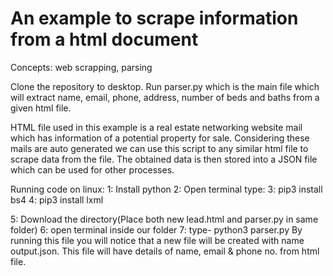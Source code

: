 # An example to scrape information from a html document
Concepts: web scrapping, parsing

Clone the repository to desktop.
Run parser.py which is the main file which will extract name, email, phone, address, number of beds and baths from a given html file.

HTML file used in this example is a real estate networking website mail which has information of a potential property for sale. Considering these mails are auto generated we can use this script to any similar html file to scrape data from the file. The obtained data is then stored into a JSON file which can be used for other processes.


Running code on linux:
1: Install python
2: Open terminal
type:
3: pip3 install bs4
4: pip3 install lxml

5: Download the directory(Place both new lead.html and parser.py in same folder)
6: open terminal inside our folder
7: type- python3 parser.py
By running this file you will notice that a new file will be created with name output.json. This file will have details of name, email & phone no. from html file.
